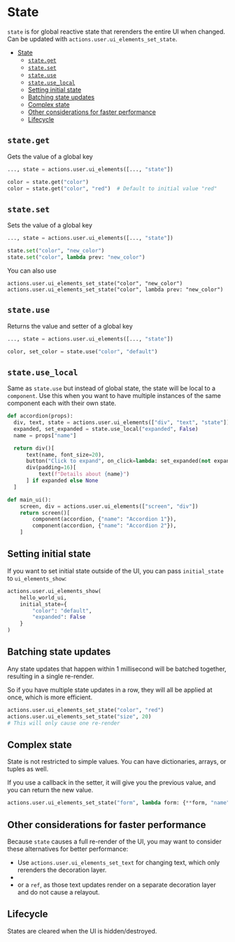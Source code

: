 # State

`state` is for global reactive state that rerenders the entire UI when changed. Can be updated with `actions.user.ui_elements_set_state`.

- [State](#state)
  - [`state.get`](#stateget)
  - [`state.set`](#stateset)
  - [`state.use`](#stateuse)
  - [`state.use_local`](#stateuse_local)
  - [Setting initial state](#setting-initial-state)
  - [Batching state updates](#batching-state-updates)
  - [Complex state](#complex-state)
  - [Other considerations for faster performance](#other-considerations-for-faster-performance)
  - [Lifecycle](#lifecycle)

## `state.get`

Gets the value of a global key

```py
..., state = actions.user.ui_elements([..., "state"])

color = state.get("color")
color = state.get("color", "red")  # Default to initial value "red"

```

## `state.set`

Sets the value of a global key

```py
..., state = actions.user.ui_elements([..., "state"])

state.set("color", "new_color")
state.set("color", lambda prev: "new_color")
```

You can also use
```
actions.user.ui_elements_set_state("color", "new_color")
actions.user.ui_elements_set_state("color", lambda prev: "new_color")
```


## `state.use`

Returns the value and setter of a global key

```py
..., state = actions.user.ui_elements([..., "state"])

color, set_color = state.use("color", "default")
```

## `state.use_local`

Same as `state.use` but instead of global state, the state will be local to a `component`. Use this when you want to have multiple instances of the same component each with their own state.

```py
def accordion(props):
  div, text, state = actions.user.ui_elements(["div", "text", "state"])
  expanded, set_expanded = state.use_local("expanded", False)
  name = props["name"]

  return div()[
      text(name, font_size=20),
      button("Click to expand", on_click=lambda: set_expanded(not expanded)),
      div(padding=16)[
          text(f"Details about {name}")
      ] if expanded else None
  ]

def main_ui():
    screen, div = actions.user.ui_elements(["screen", "div"])
    return screen()[
        component(accordion, {"name": "Accordion 1"}),
        component(accordion, {"name": "Accordion 2"}),
    ]
```

## Setting initial state
If you want to set initial state outside of the UI, you can pass `initial_state` to `ui_elements_show`:

```py
actions.user.ui_elements_show(
    hello_world_ui,
    initial_state={
        "color": "default",
        "expanded": False
    }
)
```

## Batching state updates
Any state updates that happen within 1 millisecond will be batched together, resulting in a single re-render.

So if you have multiple state updates in a row, they will all be applied at once, which is more efficient.

```py
actions.user.ui_elements_set_state("color", "red")
actions.user.ui_elements_set_state("size", 20)
# This will only cause one re-render
```

## Complex state
State is not restricted to simple values. You can have dictionaries, arrays, or tuples as well.

If you use a callback in the setter, it will give you the previous value, and you can return the new value.

```py
actions.user.ui_elements_set_state("form", lambda form: {**form, "name": "new_name"})
```

## Other considerations for faster performance
Because `state` causes a full re-render of the UI, you may want to consider these alternatives for better performance:
- Use `actions.user.ui_elements_set_text` for changing text, which only rerenders the decoration layer.
-
- or a `ref`, as those text updates render on a separate decoration layer and do not cause a relayout.

## Lifecycle
States are cleared when the UI is hidden/destroyed.